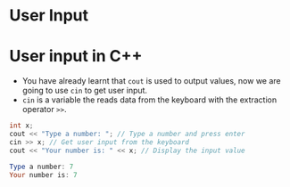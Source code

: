 # User Input

# User input in C++

- You have already learnt that `cout` is used to output values, now we are going to use `cin` to get user input.
- `cin` is a variable the reads data from the keyboard with the extraction operator `>>`.

```cpp
int x; 
cout << "Type a number: "; // Type a number and press enter
cin >> x; // Get user input from the keyboard
cout << "Your number is: " << x; // Display the input value
```

```powershell
Type a number: 7
Your number is: 7
```